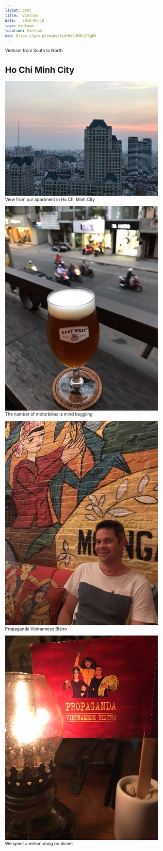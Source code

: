 ```yaml
---
layout: post
title:  Vietnam
date:   2018-03-18
tags: vietnam
location: Vietnam
map: https://goo.gl/maps/ks4rHsJdPdCiF7gh9
---
```


Vietnam from South to North

Ho Chi Minh City
================

![Ho Chi Minh City](/photos/vietnam/ho-chi-minh-city.jpg)
View from our apartment in Ho Chi Minh City

![Pale ale and motorbikes](/photos/vietnam/pale-ale.jpg)
The number of motorbikes is mind boggling

![Propaganda Bistro](/photos/vietnam/will-propaganda.jpg)
Propaganda Vietnamese Bistro

![Propaganda Bistro](/photos/vietnam/propaganda.jpg)
We spent a million dong on dinner
